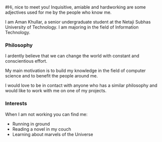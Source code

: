 #Hi, nice to meet you!
Inquisitive, amiable and hardworking are some adjectives used for me by the people who know me.

I am Aman Khullar, a senior undergraduate student at the Netaji Subhas University of Technology. I am majoring in the field of Information Technology. 

### Philosophy
I ardently believe that we can change the world with constant and conscientious effort.

My main motivation is to build my knowledge in the field of computer science and to benefit the people around me.

I would love to be in contact with anyone who has a similar philosophy and would like to work with me on one of my projects.

### Interests
When I am not working you can find me:
- Running in ground
- Reading a novel in my couch
- Learning about marvels of the Universe
